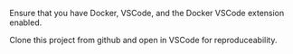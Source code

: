 Ensure that you have Docker, VSCode, and the Docker VSCode extension enabled.

Clone this project from github and open in VSCode for reproduceability.